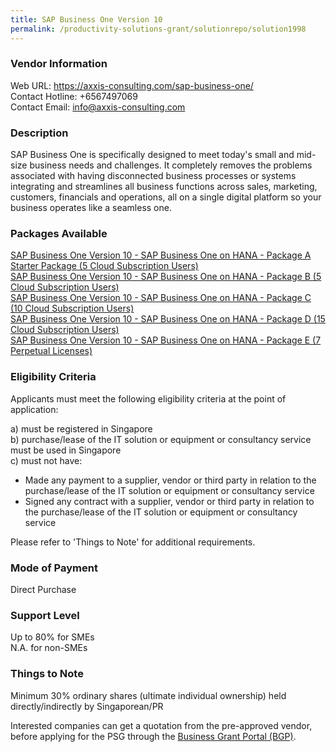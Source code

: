 ```yaml
---
title: SAP Business One Version 10
permalink: /productivity-solutions-grant/solutionrepo/solution1998
---
```


### Vendor Information
Web URL: https://axxis-consulting.com/sap-business-one/ <br>Contact Hotline: +6567497069 <br>Contact Email: info@axxis-consulting.com <br>

### Description

SAP Business One is specifically designed to meet today's small and mid-size business needs and challenges. It completely removes the problems associated with having disconnected business processes or systems integrating and streamlines all business functions across sales, marketing, customers, financials and operations, all on a single digital platform so your business operates like a seamless one.

### Packages Available

<a href='https://www.gobusiness.gov.sg/images/psg/20200770_Desensitised_Annex_3_Part_1.pdf' target='_blank'>SAP Business One Version 10 - SAP Business One on HANA - Package A Starter Package (5 Cloud Subscription Users)</a><br/>
<a href='https://www.gobusiness.gov.sg/images/psg/20200770_Desensitised_Annex_3_Part_2.pdf' target='_blank'>SAP Business One Version 10 - SAP Business One on HANA - Package B (5 Cloud Subscription Users)</a><br/>
<a href='https://www.gobusiness.gov.sg/images/psg/20200770_Desensitised_Annex_3_Part_3.pdf' target='_blank'>SAP Business One Version 10 - SAP Business One on HANA - Package C (10 Cloud Subscription Users)</a><br/>
<a href='https://www.gobusiness.gov.sg/images/psg/20200770_Desensitised_Annex_3_Part_4.pdf' target='_blank'>SAP Business One Version 10 - SAP Business One on HANA - Package D (15 Cloud Subscription Users)</a><br/>
<a href='https://www.gobusiness.gov.sg/images/psg/20200770_Desensitised_Annex_3_Part_5.pdf' target='_blank'>SAP Business One Version 10 - SAP Business One on HANA - Package E (7 Perpetual Licenses)</a><br/>

### Eligibility Criteria

Applicants must meet the following eligibility criteria at the point of application:

a) must be registered in Singapore <br>
b) purchase/lease of the IT solution or equipment or consultancy service must be used in Singapore <br>
c) must not have:
- Made any payment to a supplier, vendor or third party in relation to the purchase/lease of the IT solution or equipment or consultancy service
- Signed any contract with a supplier, vendor or third party in relation to the purchase/lease of the IT solution or equipment or consultancy service

Please refer to 'Things to Note' for additional requirements.

### Mode of Payment
Direct Purchase

### Support Level
Up to 80% for SMEs <br>
N.A. for non-SMEs

### Things to Note
Minimum 30% ordinary shares (ultimate individual ownership) held directly/indirectly by Singaporean/PR

Interested companies can get a quotation from the pre-approved vendor, before applying for the PSG through the <a target='_blank' href='https://www.businessgrants.gov.sg/'>Business Grant Portal (BGP)</a>.
